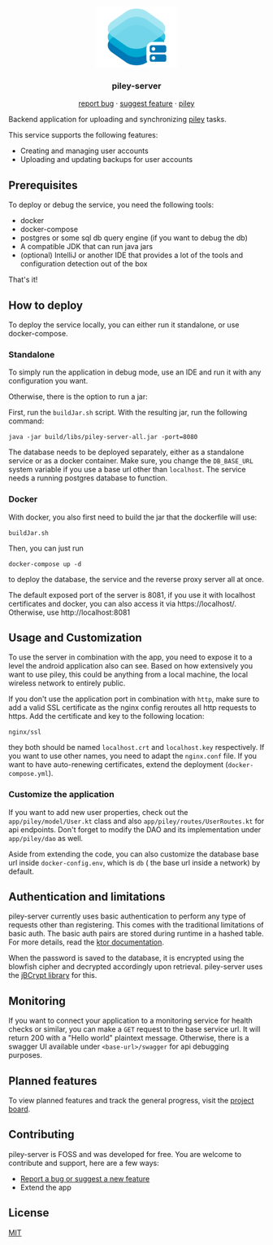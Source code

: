 <br />
<div align="center">
  <a href="https://github.com/justdeko/piley-server">
    <img src="docs/piley-server-logo.png" alt="Logo" height="120">
  </a>

<h3 align="center">piley-server</h3>

  <p align="center">
    <a href="https://github.com/justdeko/piley-server/issues">report bug</a>
    ·
    <a href="https://github.com/justdeko/piley-server/issues">suggest feature</a>
    ·
    <a href="https://github.com/justdeko/piley">piley</a>
  </p>
</div>

Backend application for uploading and synchronizing [piley](https://github.com/justdeko/piley) tasks.

This service supports the following features:

* Creating and managing user accounts
* Uploading and updating backups for user accounts

## Prerequisites

To deploy or debug the service, you need the following tools:

* docker
* docker-compose
* postgres or some sql db query engine (if you want to debug the db)
* A compatible JDK that can run java jars
* (optional) IntelliJ or another IDE that provides a lot of the tools and configuration detection out of the box

That's it!

## How to deploy

To deploy the service locally, you can either run it standalone, or use docker-compose.

### Standalone

To simply run the application in debug mode, use an IDE and run it with any configuration you want.

Otherwise, there is the option to run a jar:

First, run the `buildJar.sh` script. With the resulting jar, run the following command:

    java -jar build/libs/piley-server-all.jar -port=8080

The database needs to be deployed separately, either as a standalone service or as a docker container.
Make sure, you change the `DB_BASE_URL` system variable if you use a base url other than `localhost`.
The service needs a running postgres database to function.

### Docker

With docker, you also first need to build the jar that the dockerfile will use:

    buildJar.sh

Then, you can just run

    docker-compose up -d

to deploy the database, the service and the reverse proxy server all at once.

The default exposed port of the server is 8081, if you use it with localhost certificates and docker, you can also access it
via https://localhost/. Otherwise, use http://localhost:8081

## Usage and Customization

To use the server in combination with the app, you need to expose it to a level the android application also can see.
Based on how extensively you want to use piley, this could be anything from a local machine, the local wireless network
to entirely public.

If you don't use the application port in combination with `http`, make sure to add a valid SSL certificate as the nginx config reroutes all
http requests to https. Add the certificate and key to the following location:

    nginx/ssl

they both should be named `localhost.crt` and `localhost.key` respectively. If you want to use other names, you need to
adapt the `nginx.conf` file. If you want to have auto-renewing certificates, extend the
deployment (`docker-compose.yml`).

### Customize the application

If you want to add new user properties, check out the `app/piley/model/User.kt` class and
also `app/piley/routes/UserRoutes.kt` for api endpoints. Don't forget to modify the DAO and its implementation
under `app/piley/dao` as well.

Aside from extending the code, you can also customize the database base url inside `docker-config.env`, which is `db` (
the base url inside a network) by default.

## Authentication and limitations

piley-server currently uses basic authentication to perform any type of requests other than registering. This comes with
the traditional limitations of basic auth. The basic auth pairs are stored during runtime in a hashed table. For more
details, read the
[ktor documentation](https://ktor.io/docs/basic.html#validate-user-hash).

When the password is saved to the database, it
is encrypted using the blowfish cipher and decrypted accordingly upon retrieval. piley-server uses
the [jBCrypt library](https://github.com/jeremyh/jBCrypt) for this.

## Monitoring

If you want to connect your application to a monitoring service for health checks or similar, you can make a `GET`
request to the base service url. It will return 200 with a "Hello world" plaintext message. Otherwise, there is a
swagger UI available under `<base-url>/swagger` for api debugging
purposes.

## Planned features

To view planned features and track the general progress, visit
the [project board](https://github.com/users/justdeko/projects/1).

## Contributing

piley-server is FOSS and was developed for free. You are welcome to contribute and support, here are a few
ways:

* [Report a bug or suggest a new feature](https://github.com/justdeko/piley-server/issues)
* Extend the app

## License

[MIT](https://github.com/justdeko/piley-server/blob/main/LICENSE)
